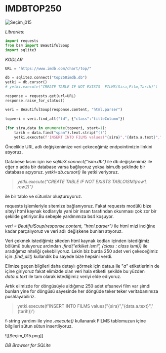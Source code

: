 # IMDBTOP250

![Seçim_015](https://user-images.githubusercontent.com/120065120/213432503-e4e84da9-3e7e-4c8e-a4a5-0f59bb97c12f.png)

*Libraries:*

```py
import requests  
from bs4 import BeautifulSoup  
import sqlite3
```

*KODLAR*

```py
URL = "https://www.imdb.com/chart/top/"  
  
db = sqlite3.connect("top250imdb.db")  
yetki = db.cursor()  
# yetki.execute("CREATE TABLE IF NOT EXISTS  FILMS(Sira,Film,Tarih)")  
  
response = requests.get(url=URL)  
response.raise_for_status()  
  
veri = BeautifulSoup(response.content, "html.parser")  
  
topveri = veri.find_all("td", {"class":"titleColumn"})  
  
[for sira,data in enumerate(topveri, start=1):  
	tarih = data.find("span").text.strip("()")
    yetki.execute(f'INSERT INTO FILMS values("{sira}","{data.a.text}","{tarih}")')>)
```


Öncelikle URL adlı değişkenimize veri çekeceğimiz endpointimizin linkini atıyoruz.

Databese kısmı için ise *sqlite3.connect("isim.db")* ile db değişkenimiz ile eğer o adda bir database varsa bağlıyoruz yoksa isim.db şeklinde bir database açıyoruz.
*yetki=db.cursor()* ile yetki veriyoruz.


> *yetki.execute("CREATE TABLE IF NOT EXISTS  TABLOISMI(row1, row2)")*

ile bir tablo ve sütunlar oluşturuyoruz.



requests işlemleriyle sitemize bağlanıyoruz. Fakat requests modülü bize siteyi html kaynak kodlarıyla yani bir insan tarafından okunması çok zor bir şekilde getiriyor.Bu sebeple yardmımıza bs4 koşuyor.

*veri = BeutifulSoup(response.content, "html.parser")* ile html mizi inciğine kadar parçalıyoruz ve veri adlı değişkene bunları atıyoruz.

Veri çekmek istediğimiz siteden html kaynak kodları içinden istediğimiz bölümü buluyoruz ardından *.find("etkiket ismi", {class : class ismi})* ile aradığımız niteliği çekebiliyoruz. Lakin biz burda 250 adet veri çekeceğimiz için *.find_all()* kullandık bu sayede bize hepsini verdi.

Elimize geçen bilgileri daha detaylı görmek için data.a ile "*a*" etiketlerinin de içine giriyoruz fakat elimizde olan veri hala etiketli şekilde bu yüzden *data.a.text* ile tam olarak istediğimiz veriyi elde ediyoruz.

Artık elimizde for döngüsüyle aldığımız 250 adet efsanevi film var şimdi bunları yine for döngüsü sayesinde her döngüde teker teker veritabanımıza pushlayabiliriz.

>yetki.execute(f'INSERT INTO FILMS values("{sira}","{data.a.text}","{tarih})')

f-string yardımı ile yine *.execute()* kullanarak FILMS tablomuzun içine bilgileri sütun sütun insertliyoruz.



![[Seçim_015.png]]

*DB Browser for SQLite*


